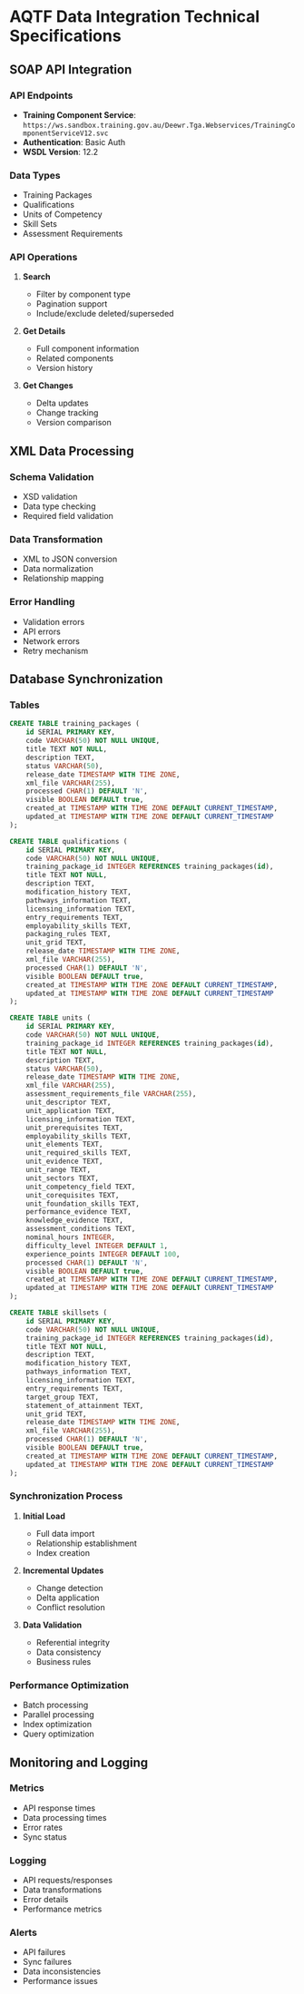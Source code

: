 # AQTF Data Integration Technical Specifications

## SOAP API Integration

### API Endpoints

- **Training Component Service**: `https://ws.sandbox.training.gov.au/Deewr.Tga.Webservices/TrainingComponentServiceV12.svc`
- **Authentication**: Basic Auth
- **WSDL Version**: 12.2

### Data Types

- Training Packages
- Qualifications
- Units of Competency
- Skill Sets
- Assessment Requirements

### API Operations

1. **Search**

   - Filter by component type
   - Pagination support
   - Include/exclude deleted/superseded

2. **Get Details**

   - Full component information
   - Related components
   - Version history

3. **Get Changes**

   - Delta updates
   - Change tracking
   - Version comparison

## XML Data Processing

### Schema Validation

- XSD validation
- Data type checking
- Required field validation

### Data Transformation

- XML to JSON conversion
- Data normalization
- Relationship mapping

### Error Handling

- Validation errors
- API errors
- Network errors
- Retry mechanism

## Database Synchronization

### Tables

```sql
CREATE TABLE training_packages (
    id SERIAL PRIMARY KEY,
    code VARCHAR(50) NOT NULL UNIQUE,
    title TEXT NOT NULL,
    description TEXT,
    status VARCHAR(50),
    release_date TIMESTAMP WITH TIME ZONE,
    xml_file VARCHAR(255),
    processed CHAR(1) DEFAULT 'N',
    visible BOOLEAN DEFAULT true,
    created_at TIMESTAMP WITH TIME ZONE DEFAULT CURRENT_TIMESTAMP,
    updated_at TIMESTAMP WITH TIME ZONE DEFAULT CURRENT_TIMESTAMP
);

CREATE TABLE qualifications (
    id SERIAL PRIMARY KEY,
    code VARCHAR(50) NOT NULL UNIQUE,
    training_package_id INTEGER REFERENCES training_packages(id),
    title TEXT NOT NULL,
    description TEXT,
    modification_history TEXT,
    pathways_information TEXT,
    licensing_information TEXT,
    entry_requirements TEXT,
    employability_skills TEXT,
    packaging_rules TEXT,
    unit_grid TEXT,
    release_date TIMESTAMP WITH TIME ZONE,
    xml_file VARCHAR(255),
    processed CHAR(1) DEFAULT 'N',
    visible BOOLEAN DEFAULT true,
    created_at TIMESTAMP WITH TIME ZONE DEFAULT CURRENT_TIMESTAMP,
    updated_at TIMESTAMP WITH TIME ZONE DEFAULT CURRENT_TIMESTAMP
);

CREATE TABLE units (
    id SERIAL PRIMARY KEY,
    code VARCHAR(50) NOT NULL UNIQUE,
    training_package_id INTEGER REFERENCES training_packages(id),
    title TEXT NOT NULL,
    description TEXT,
    status VARCHAR(50),
    release_date TIMESTAMP WITH TIME ZONE,
    xml_file VARCHAR(255),
    assessment_requirements_file VARCHAR(255),
    unit_descriptor TEXT,
    unit_application TEXT,
    licensing_information TEXT,
    unit_prerequisites TEXT,
    employability_skills TEXT,
    unit_elements TEXT,
    unit_required_skills TEXT,
    unit_evidence TEXT,
    unit_range TEXT,
    unit_sectors TEXT,
    unit_competency_field TEXT,
    unit_corequisites TEXT,
    unit_foundation_skills TEXT,
    performance_evidence TEXT,
    knowledge_evidence TEXT,
    assessment_conditions TEXT,
    nominal_hours INTEGER,
    difficulty_level INTEGER DEFAULT 1,
    experience_points INTEGER DEFAULT 100,
    processed CHAR(1) DEFAULT 'N',
    visible BOOLEAN DEFAULT true,
    created_at TIMESTAMP WITH TIME ZONE DEFAULT CURRENT_TIMESTAMP,
    updated_at TIMESTAMP WITH TIME ZONE DEFAULT CURRENT_TIMESTAMP
);

CREATE TABLE skillsets (
    id SERIAL PRIMARY KEY,
    code VARCHAR(50) NOT NULL UNIQUE,
    training_package_id INTEGER REFERENCES training_packages(id),
    title TEXT NOT NULL,
    description TEXT,
    modification_history TEXT,
    pathways_information TEXT,
    licensing_information TEXT,
    entry_requirements TEXT,
    target_group TEXT,
    statement_of_attainment TEXT,
    unit_grid TEXT,
    release_date TIMESTAMP WITH TIME ZONE,
    xml_file VARCHAR(255),
    processed CHAR(1) DEFAULT 'N',
    visible BOOLEAN DEFAULT true,
    created_at TIMESTAMP WITH TIME ZONE DEFAULT CURRENT_TIMESTAMP,
    updated_at TIMESTAMP WITH TIME ZONE DEFAULT CURRENT_TIMESTAMP
);
```

### Synchronization Process

1. **Initial Load**

   - Full data import
   - Relationship establishment
   - Index creation

2. **Incremental Updates**

   - Change detection
   - Delta application
   - Conflict resolution

3. **Data Validation**

   - Referential integrity
   - Data consistency
   - Business rules

### Performance Optimization

- Batch processing
- Parallel processing
- Index optimization
- Query optimization

## Monitoring and Logging

### Metrics

- API response times
- Data processing times
- Error rates
- Sync status

### Logging

- API requests/responses
- Data transformations
- Error details
- Performance metrics

### Alerts

- API failures
- Sync failures
- Data inconsistencies
- Performance issues 